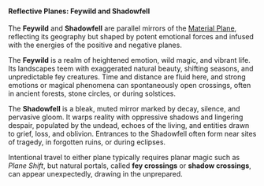 #### Reflective Planes: Feywild and Shadowfell

The **Feywild** and **Shadowfell** are parallel mirrors of the [Material Plane](#Material_Plane_the_material_plane), reflecting its geography but shaped by potent emotional forces and infused with the energies of the positive and negative planes.

The **Feywild** is a realm of heightened emotion, wild magic, and vibrant life.
Its landscapes teem with exaggerated natural beauty, shifting seasons, and unpredictable fey creatures.
Time and distance are fluid here, and strong emotions or magical phenomena can spontaneously open crossings, often in ancient forests, stone circles, or during solstices.

The **Shadowfell** is a bleak, muted mirror marked by decay, silence, and pervasive gloom.
It warps reality with oppressive shadows and lingering despair, populated by the undead, echoes of the living, and entities drawn to grief, loss, and oblivion.
Entrances to the Shadowfell often form near sites of tragedy, in forgotten ruins, or during eclipses.

Intentional travel to either plane typically requires planar magic such as _<span class="spell spell-Plane_Shift_plane_shift">Plane Shift</span>_, but natural portals, called **fey crossings** or **shadow crossings**, can appear unexpectedly, drawing in the unprepared.
